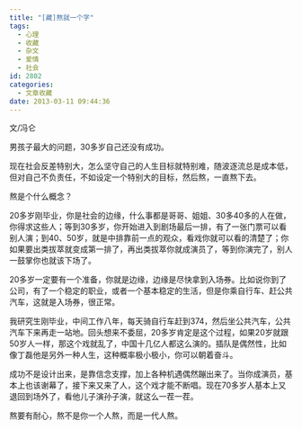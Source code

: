 ```yaml
---
title: "[藏]熬就一个字"
tags:
  - 心理
  - 收藏
  - 杂文
  - 爱情
  - 社会
id: 2802
categories:
  - 文章收藏
date: 2013-03-11 09:44:36
---
```


文/冯仑

男孩子最大的问题，30多岁自己还没有成功。

现在社会反差特别大，怎么坚守自己的人生目标就特别难，随波逐流总是成本低，但对自己不负责任，不如设定一个特别大的目标，然后熬，一直熬下去。

熬是个什么概念？

20多岁刚毕业，你是社会的边缘，什么事都是哥哥、姐姐、30多40多的人在做，你得求这些人；等到30多岁，你开始进入到剧场最后一排，有了一张门票可以看别人演；到40、50岁，就是中排靠前一点的观众，看戏你就可以看的清楚了；你如果要出类拔萃就变成第一排了，再出类拔萃你就成演员了，等到你演完了，别人一鼓掌你也就该下场了。

20多岁一定要有一个准备，你就是边缘，边缘是尽快拿到入场券。比如说你到了公司，有了一个稳定的职业，或者一个基本稳定的生活，但是你乘自行车、赶公共汽车，这就是入场券，很正常。

我研究生刚毕业，中间工作八年，每天骑自行车赶到374，然后坐公共汽车，公共汽车下来再走一站地。回头想来不委屈，20多岁肯定是这个过程，如果20岁就跟50岁人一样，那这个戏就乱了，中国十几亿人都这么演的。插队是偶然性，比如像丁磊他是另外一种人生，这种概率极小极小，你可以朝着奋斗。

成功不是设计出来，是靠信念支撑，加上各种机遇偶然蹦出来了。当你成演员，基本上也该谢幕了，接下来又来了人，这个戏才能不断唱。现在70多岁人基本上又退回到场外了，看他儿子演孙子演，就这么一茬一茬。

熬要有耐心，熬不是你一个人熬，而是一代人熬。